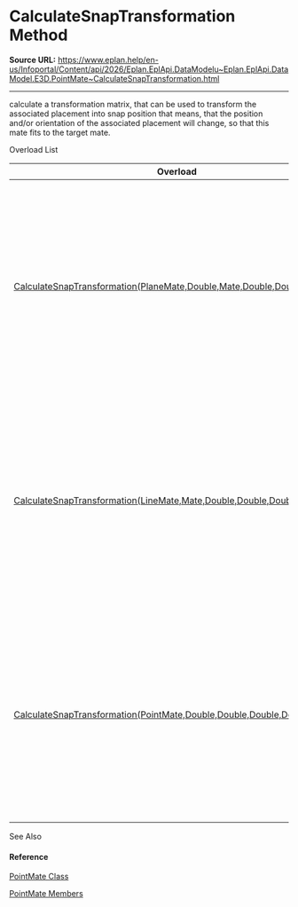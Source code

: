 # CalculateSnapTransformation Method

**Source URL:** https://www.eplan.help/en-us/Infoportal/Content/api/2026/Eplan.EplApi.DataModelu~Eplan.EplApi.DataModel.E3D.PointMate~CalculateSnapTransformation.html

---

calculate a transformation matrix, that can be used to transform the associated placement into snap position that means, that the position and/or orientation of the associated placement will change, so that this mate fits to the target mate.

Overload List

| Overload | Description |
| --- | --- |
| [CalculateSnapTransformation(PlaneMate,Double,Mate,Double,Double,Double)](topic697.html) | calculate a transformation matrix, that can be used to transform the associated placement into snap position that means, that the position and/or orientation of the associated placement will change, so that this mate fits to the target mate. |
| [CalculateSnapTransformation(LineMate,Mate,Double,Double,Double)](topic698.html) | calculate a transformation matrix, that can be used to transform the associated placement into snap position that means, that the position and/or orientation of the associated placement will change, so that this mate fits to the target mate. |
| [CalculateSnapTransformation(PointMate,Double,Double,Double,Double)](topic699.html) | calculate a transformation matrix, that can be used to transform the associated placement into snap position that means, that the position and/or orientation of the associated placement will change, so that this mate fits to the target mate. |



See Also

#### Reference

[PointMate Class](Eplan.EplApi.DataModelu~Eplan.EplApi.DataModel.E3D.PointMate.html)
  
[PointMate Members](Eplan.EplApi.DataModelu~Eplan.EplApi.DataModel.E3D.PointMate_members.html)